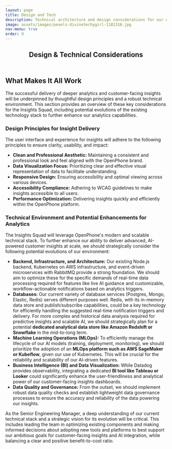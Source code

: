 ```yaml
---
layout: page
title: Design and Tech
description: Technical architecture and design considerations for our data-driven features.
image: assets/images/pexels-divinetechygirl-1181316.jpg
nav-menu: true
order: 9
---
```


<!-- Main -->
<div id="main" class="alt">

<!-- One -->
<section id="one">
	<div class="inner">
		<header class="major">
			<h1>Design & Technical Considerations</h1>
		</header>

<!-- Content -->
<h2>What Makes It All Work</h2>
<p>
  The successful delivery of deeper analytics and customer-facing insights will be underpinned by thoughtful design principles and a robust technical environment. This section provides an overview of these key considerations for the Insights Squad, including potential evolutions of the existing technology stack to further enhance our analytics capabilities.
</p>

<h3>Design Principles for Insight Delivery</h3>
<p>
  The user interface and experience for insights will adhere to the following principles to ensure clarity, usability, and impact:
</p>
<ul>
  <li><strong>Clean and Professional Aesthetic:</strong> Maintaining a consistent and professional look and feel aligned with the OpenPhone brand.</li>
  <li><strong>Data Visualization Focus:</strong> Prioritizing clear and effective visual representation of data to facilitate understanding.</li>
  <li><strong>Responsive Design:</strong> Ensuring accessibility and optimal viewing across various devices.</li>
  <li><strong>Accessibility Compliance:</strong> Adhering to WCAG guidelines to make insights accessible to all users.</li>
  <li><strong>Performance Optimization:</strong> Delivering insights quickly and efficiently within the OpenPhone platform.</li>
</ul>

<h3>Technical Environment and Potential Enhancements for Analytics</h3>
<p>
  The Insights Squad will leverage OpenPhone's modern and scalable technical stack. To further enhance our ability to deliver advanced, AI-powered
  customer insights at scale, we should strategically consider the following potential evolutions of our environment:
</p>
<ul>
  <li><strong>Backend, Infrastructure, and Architecture:</strong> Our existing Node.js backend, Kubernetes on AWS infrastructure, and event-driven microservices with RabbitMQ provide a strong foundation. We should aim to optimize these for the specific demands of real-time data processing required for features like live AI guidance and customizable, workflow-actionable notifications based on analytics triggers.</li>
  <li><strong>Databases:</strong> Our current variety of database services (Postgres, Mongo, Elastic, Redis) serves different purposes well. Redis, with its in-memory data store and publish/subscribe capabilities, could be a key technology for efficiently handling the suggested real-time notification triggers and delivery. For more complex and historical data analysis required for predictive insights and scalable AI, we should strategically plan for a potential <strong>dedicated analytical data store like Amazon Redshift or Snowflake</strong> in the mid-to-long term.</li>
  <li><strong>Machine Learning Operations (MLOps):</strong> To efficiently manage the lifecycle of our AI models (training, deployment, monitoring), we should prioritize the adoption of an <strong>MLOps platform such as AWS SageMaker or Kubeflow</strong>, given our use of Kubernetes. This will be crucial for the reliability and scalability of our AI-driven features.</li>
  <li><strong>Business Intelligence (BI) and Data Visualization:</strong> While Datadog provides observability, integrating a dedicated <strong>BI tool like Tableau or Looker</strong> could significantly enhance the user-friendliness and analytical power of our customer-facing insights dashboards.</li>
  <li><strong>Data Quality and Governance:</strong> From the outset, we should implement robust data quality checks and establish lightweight data governance processes to ensure the accuracy and reliability of the data powering our insights.</li>
</ul>

<p>
  As the Senior Engineering Manager, a deep understanding of our current technical stack and a strategic vision for its evolution will be critical. This includes leading the team in optimizing existing components and making informed decisions about adopting new tools and platforms to best support our ambitious goals for customer-facing insights and AI integration, while balancing a clear and positive benefit-to-cost ratio.
</p>